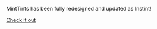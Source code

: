 MintTints has been fully redesigned and updated as Instint!

[Check it out](https://github.com/dabassett/instint)
